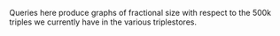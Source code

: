 Queries here produce graphs of fractional size with respect to the 500k triples we currently have in the various triplestores.

